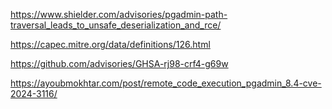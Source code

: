https://www.shielder.com/advisories/pgadmin-path-traversal_leads_to_unsafe_deserialization_and_rce/ 

https://capec.mitre.org/data/definitions/126.html 

https://github.com/advisories/GHSA-rj98-crf4-g69w 

https://ayoubmokhtar.com/post/remote_code_execution_pgadmin_8.4-cve-2024-3116/ 












